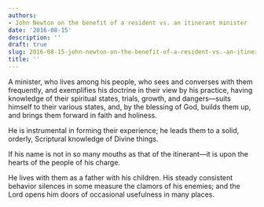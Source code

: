 ```yaml
---
authors:
- John Newton on the benefit of a resident vs. an itinerant minister
date: '2016-08-15'
description: ''
draft: true
slug: 2016-08-15-john-newton-on-the-benefit-of-a-resident-vs.-an-itinerant-minister
title: ''
---
```

A minister, who lives among his people, who sees and converses with them frequently, and exemplifies his doctrine in their view by his practice, having knowledge of their spiritual states, trials, growth, and dangers—suits himself to their various states, and, by the blessing of God, builds them up, and brings them forward in faith and holiness. 

He is instrumental in forming their experience; he leads them to a solid, orderly, Scriptural knowledge of Divine things. 

If his name is not in so many mouths as that of the itinerant—it is upon the hearts of the people of his charge. 

He lives with them as a father with his children. His steady consistent behavior silences in some measure the clamors of his enemies; and the Lord opens him doors of occasional usefulness in many places.



